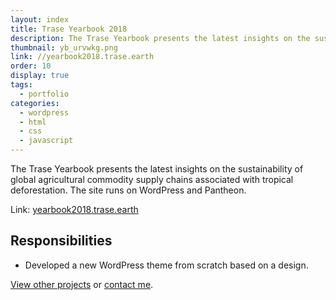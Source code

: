 ```yaml
---
layout: index
title: Trase Yearbook 2018
description: The Trase Yearbook presents the latest insights on the sustainability of global agricultural commodity supply chains associated with tropical deforestation. The site runs on WordPress and Pantheon.
thumbnail: yb_urvwkg.png
link: //yearbook2018.trase.earth
order: 10
display: true
tags:
  - portfolio
categories:
  - wordpress
  - html
  - css
  - javascript
---
```


The Trase Yearbook presents the latest insights on the sustainability of global agricultural commodity supply chains associated with tropical deforestation. The site runs on WordPress and Pantheon.

Link: [yearbook2018.trase.earth](//yearbook2018.trase.earth)

## Responsibilities

- Developed a new WordPress theme from scratch based on a design.

[View other projects](/portfolio/) or [contact me](/contact/).

